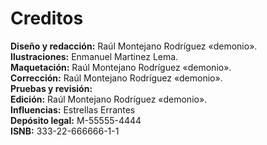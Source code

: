 
Creditos
========

**Diseño y redacción:** Raúl Montejano Rodríguez «demonio».  
**Ilustraciones:** Enmanuel Martinez Lema.  
**Maquetación:** Raúl Montejano Rodríguez «demonio».  
**Corrección:** Raúl Montejano Rodríguez «demonio».  
**Pruebas y revisión:**   
**Edición:** Raúl Montejano Rodríguez «demonio».  
**Influencias:** Estrellas Errantes  
**Depósito legal:** M-55555-4444  
**ISNB:** 333-22-666666-1-1

<span data-content="center-xy" data-h1="off"></span>